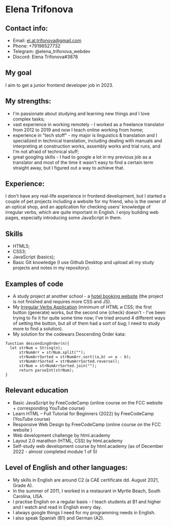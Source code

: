 # Elena Trifonova

## Contact info:
- Email: el.al.trifonova@gmail.com
- Phone: +79196527732
- Telegram: @elena_trifonova_webdev
- Discord: Elena Trifonova#3878

## My goal
I aim to get a junior frontend developer job in 2023.

## My strengths:
- I'm passionate about studying and learning new things and I love complex tasks;
- vast experience in working remotely - I worked as a freelance translator from 2012 to 2019 and now I teach online working from home;
- experience in "tech stuff" - my major is linguistics & translation and I specialized in technical translation, including dealing with manuals and interpreting at construction works, assembly works and trial runs, and I'm not afraid of technical stuff;
- great googling skills - I had to google a lot in my previous job as a translator and most of the time it wasn't easy to find a certain term straight away, but I figured out a way to achieve that.

## Experience:
I don't have any real-life experience in frontend development, but I started a couple of pet projects including a website for my friend, who is the owner of an optical shop, and an application for checking users' knowledge of irregular verbs, which are quite important in English. I enjoy building web pages, especially introducing some JavaScript in them.

## Skills
- HTML5;
- CSS3;
- JavaScript (basics);
- Basic Git knowledge (I use Github Desktop and upload all my study projects and notes in my repository).

## Examples of code
- A study project at another school - a [hotel booking website](https://github.com/etrifonova/sedona-htmlacademy) (the project is not finished and requires more CSS and JS).
- My [Irregular Verbs Application](https://github.com/etrifonova/Pet-Project---Irregular-Verbs-App) (minimum of HTML и CSS; the first button (generate) works, but the second one (check) doesn't - I've been trying to fix it for quite some time now; I've tried around 4 different ways of setting the button, but all of them had a sort of bug; I need to study more to find a solution).
- My solution for the codewars Descending Order kata:

```
function descendingOrder(n){
  let strNum = String(n);
      strNumArr = strNum.split("");
      strNumArrSorted = strNumArr.sort((a,b) => a - b);
      strNumArrSorted = strNumArrSorted.reverse();
      strNum = strNumArrSorted.join("");
      return parseInt(strNum);
}
```

## Relevant education
- Basic JavaScript by FreeCodeCamp (online course on the FCC website + corresponding YouTube course)
- Learn HTML – Full Tutorial for Beginners (2022) by FreeCodeCamp (YouTube course)
- Responsive Web Design by FreeCodeCamp (online course on the FCC website )
- Web development challenge by html.academy
- Layout 2.0 marathon (HTML, CSS) by html.academy
- Self-study web development course by html.academy (as of December 2022 - almost completed module 1 of 5)

## Level of English and other languages:
- My skills in English are around C2 (a CAE certificate dd. August 2021, Grade A).
- In the summer of 2011, I worked in a restaurant in Myrtle Beach, South Carolina, USA.
- I practise English on a regular basis - I teach students at B1 and higher and I watch and read in English every day.
- I always google things I need for my programming needs in English.
- I also speak Spanish (B1) and German (A2).
